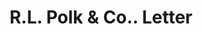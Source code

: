 ---
doi: 10.7916/D8Q541P5
date_other: '1917'
date_other_textual: '1917'
form: correspondence
genre:
- Letters (correspondence)
name:
- R.L. Polk & Co.
object_in_context_url: https://biggert.cul.columbia.edu/items/view/ave_biggert_01100
subject_hierarchical_geographic:
- New York, New York, United States
subject_name:
- R.L. Polk & Co.
title: R.L. Polk & Co.. Letter
sort_title: R.L. Polk & Co.. Letter
call_number: ave_biggert_01100
coordinates:
- 40.71277777777778,-74.00583333333333
pid: ave_biggert_01100
identifiers: ave_biggert_01100
permalink: /biggert/ave_biggert_01100/
layout: iiif-image-page
---
